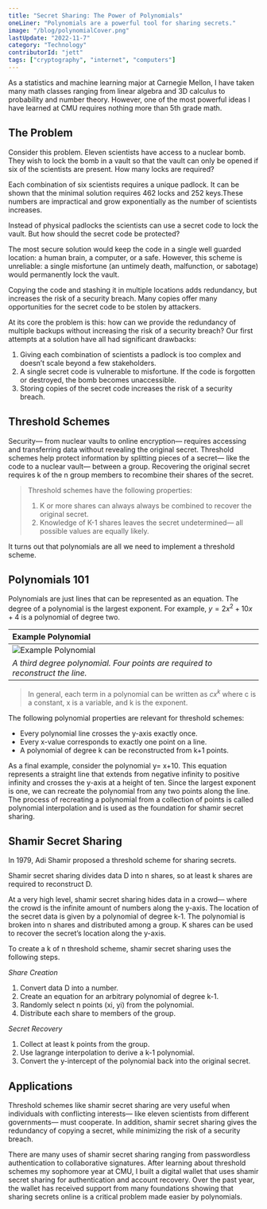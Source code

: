 ```yaml
---
title: "Secret Sharing: The Power of Polynomials"
oneLiner: "Polynomials are a powerful tool for sharing secrets."
image: "/blog/polynomialCover.png"
lastUpdate: "2022-11-7"
category: "Technology"
contributorId: "jett"
tags: ["cryptography", "internet", "computers"]
---
```


As a statistics and machine learning major at Carnegie Mellon, I have taken many math classes ranging from linear algebra and 3D calculus to probability and number theory. However, one of the most powerful ideas I have learned at CMU requires nothing more than 5th grade math.

## The Problem

Consider this problem. Eleven scientists have access to a nuclear bomb. They wish to lock the bomb in a vault so that the vault can only be opened if six of the scientists are present. How many locks are required?

Each combination of six scientists requires a unique padlock. It can be shown that the minimal solution requires 462 locks and 252 keys.These numbers are impractical and grow exponentially as the number of scientists increases.

Instead of physical padlocks the scientists can use a secret code to lock the vault. But how should the secret code be protected?

The most secure solution would keep the code in a single well guarded location: a human brain, a computer, or a safe. However, this scheme is unreliable: a single misfortune (an untimely death, malfunction, or sabotage) would permanently lock the vault.

Copying the code and stashing it in multiple locations adds redundancy, but increases the risk of a security breach. Many copies offer many opportunities for the secret code to be stolen by attackers.

At its core the problem is this: how can we provide the redundancy of multiple backups without increasing the risk of a security breach? Our first attempts at a solution have all had significant drawbacks:

1. Giving each combination of scientists a padlock is too complex and doesn’t scale beyond a few stakeholders.
2. A single secret code is vulnerable to misfortune. If the code is forgotten or destroyed, the bomb becomes unaccessible.
3. Storing copies of the secret code increases the risk of a security breach.

## Threshold Schemes

Security— from nuclear vaults to online encryption— requires accessing and transferring data without revealing the original secret. Threshold schemes help protect information by splitting pieces of a secret— like the code to a nuclear vault— between a group. Recovering the original secret requires k of the n group members to recombine their shares of the secret.

> Threshold schemes have the following properties:
>
> 1. K or more shares can always always be combined to recover the original secret.
> 2. Knowledge of K-1 shares leaves the secret undetermined— all possible values are equally likely.

It turns out that polynomials are all we need to implement a threshold scheme.

## Polynomials 101

Polynomials are just lines that can be represented as an equation. The degree of a polynomial is the largest exponent. For example, $y=2x^2+10x+4$ is a polynomial of degree two.

| **Example Polynomial**                                                         |
| :----------------------------------------------------------------------------- |
| ![Example Polynomial](/blog/polynomial.png)                                    |
| _A third degree polynomial. Four points are required to reconstruct the line._ |

> In general, each term in a polynomial can be written as $cx^k$ where c is a constant, x is a variable, and k is the exponent.

The following polynomial properties are relevant for threshold schemes:

- Every polynomial line crosses the y-axis exactly once.
- Every x-value corresponds to exactly one point on a line.
- A polynomial of degree k can be reconstructed from k+1 points.

As a final example, consider the polynomial y= x+10. This equation represents a straight line that extends from negative infinity to positive infinity and crosses the y-axis at a height of ten. Since the largest exponent is one, we can recreate the polynomial from any two points along the line. The process of recreating a polynomial from a collection of points is called polynomial interpolation and is used as the foundation for shamir secret sharing.

## Shamir Secret Sharing

In 1979, Adi Shamir proposed a threshold scheme for sharing secrets.

Shamir secret sharing divides data D into n shares, so at least k shares are required to reconstruct D.

At a very high level, shamir secret sharing hides data in a crowd— where the crowd is the infinite amount of numbers along the y-axis. The location of the secret data is given by a polynomial of degree k-1. The polynomial is broken into n shares and distributed among a group. K shares can be used to recover the secret’s location along the y-axis.

To create a k of n threshold scheme, shamir secret sharing uses the following steps.

_Share Creation_

1. Convert data D into a number.
2. Create an equation for an arbitrary polynomial of degree k-1.
3. Randomly select n points (xi, yi) from the polynomial.
4. Distribute each share to members of the group.

_Secret Recovery_

1. Collect at least k points from the group.
2. Use lagrange interpolation to derive a k-1 polynomial.
3. Convert the y-intercept of the polynomial back into the original secret.

## Applications

Threshold schemes like shamir secret sharing are very useful when individuals with conflicting interests— like eleven scientists from different governments— must cooperate. In addition, shamir secret sharing gives the redundancy of copying a secret, while minimizing the risk of a security breach.

There are many uses of shamir secret sharing ranging from passwordless authentication to collaborative signatures. After learning about threshold schemes my sophomore year at CMU, I built a digital wallet that uses shamir secret sharing for authentication and account recovery. Over the past year, the wallet has received support from many foundations showing that sharing secrets online is a critical problem made easier by polynomials.
